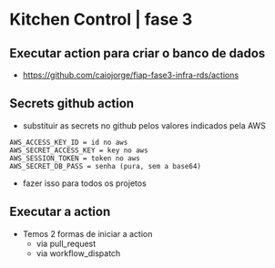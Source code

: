 # 
# Kitchen Control | fase 3

## Executar action para criar o banco de dados
- https://github.com/caiojorge/fiap-fase3-infra-rds/actions


## Secrets github action    
- substituir as secrets no github pelos valores indicados pela AWS

```
AWS_ACCESS_KEY_ID = id no aws
AWS_SECRET_ACCESS_KEY = key no aws
AWS_SESSION_TOKEN = token no aws
AWS_SECRET_DB_PASS = senha (pura, sem a base64)
```        
- fazer isso para todos os projetos

## Executar a action
- Temos 2 formas de iniciar a action
  - via pull_request
  - via workflow_dispatch

# 